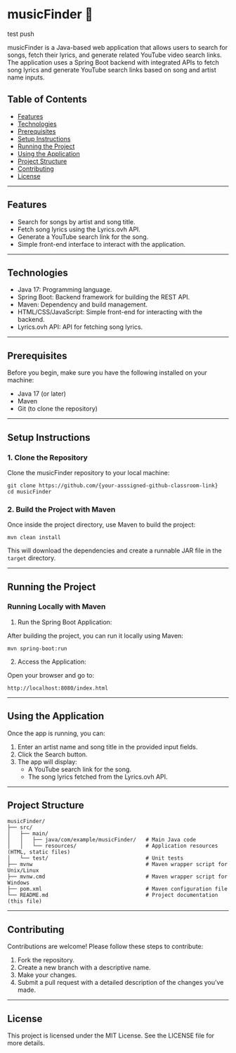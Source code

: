 # musicFinder 🎸

test push

musicFinder is a Java-based web application that allows users to search for songs, fetch their lyrics, and generate related YouTube video search links. The application uses a Spring Boot backend with integrated APIs to fetch song lyrics and generate YouTube search links based on song and artist name inputs.

## Table of Contents

- [Features](#features)
- [Technologies](#technologies)
- [Prerequisites](#prerequisites)
- [Setup Instructions](#setup-instructions)
- [Running the Project](#running-the-project)
- [Using the Application](#using-the-application)
- [Project Structure](#project-structure)
- [Contributing](#contributing)
- [License](#license)

---

## Features

- Search for songs by artist and song title.
- Fetch song lyrics using the Lyrics.ovh API.
- Generate a YouTube search link for the song.
- Simple front-end interface to interact with the application.

---

## Technologies

- Java 17: Programming language.
- Spring Boot: Backend framework for building the REST API.
- Maven: Dependency and build management.
- HTML/CSS/JavaScript: Simple front-end for interacting with the backend.
- Lyrics.ovh API: API for fetching song lyrics.

---

## Prerequisites

Before you begin, make sure you have the following installed on your machine:

- Java 17 (or later)
- Maven
- Git (to clone the repository)

---

## Setup Instructions

### 1. Clone the Repository

Clone the musicFinder repository to your local machine:
```
git clone https://github.com/{your-asssigned-github-classroom-link}
cd musicFinder
```

### 2. Build the Project with Maven

Once inside the project directory, use Maven to build the project:
```
mvn clean install
```

This will download the dependencies and create a runnable JAR file in the `target` directory.

---

## Running the Project

### Running Locally with Maven

1. Run the Spring Boot Application:

After building the project, you can run it locally using Maven:
```
mvn spring-boot:run
```

2. Access the Application:

Open your browser and go to:
```
http://localhost:8080/index.html
```

---

## Using the Application

Once the app is running, you can:

1. Enter an artist name and song title in the provided input fields.
2. Click the Search button.
3. The app will display:
   - A YouTube search link for the song.
   - The song lyrics fetched from the Lyrics.ovh API.

---

## Project Structure
```
musicFinder/
├── src/
│   ├── main/
│   │   ├── java/com/example/musicFinder/   # Main Java code
│   │   └── resources/                      # Application resources (HTML, static files)
│   └── test/                               # Unit tests
├── mvnw                                    # Maven wrapper script for Unix/Linux
├── mvnw.cmd                                # Maven wrapper script for Windows
├── pom.xml                                 # Maven configuration file
└── README.md                               # Project documentation (this file)
```
---

## Contributing

Contributions are welcome! Please follow these steps to contribute:

1. Fork the repository.
2. Create a new branch with a descriptive name.
3. Make your changes.
4. Submit a pull request with a detailed description of the changes you’ve made.

---

## License

This project is licensed under the MIT License. See the LICENSE file for more details.


